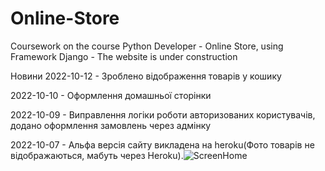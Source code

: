 # Online-Store
Coursework on the course Python Developer - Online Store, using Framework Django - The website is under construction


Новини
2022-10-12 - Зроблено відображення товарів у кошику

2022-10-10 - Оформлення домашньої сторінки

2022-10-09 - Виправлення логіки роботи авторизованих користувачів, додано оформлення замовлень через адмінку

2022-10-07 - Альфа версія сайту викладена на heroku(Фото товарів не відображаються, мабуть через Heroku).![ScreenHome](https://user-images.githubusercontent.com/111151680/195549920-e3b6eb2a-05fa-4625-8563-791d5de6df44.png)
